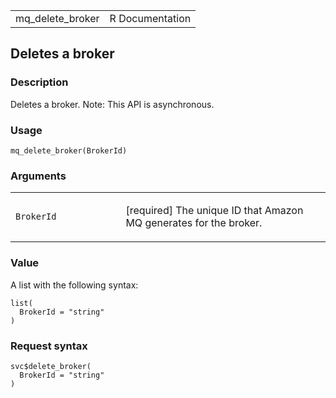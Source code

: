 <table style="width: 100%;">
<tbody>
<tr class="odd">
<td>mq_delete_broker</td>
<td style="text-align: right;">R Documentation</td>
</tr>
</tbody>
</table>

## Deletes a broker

### Description

Deletes a broker. Note: This API is asynchronous.

### Usage

    mq_delete_broker(BrokerId)

### Arguments

<table>
<colgroup>
<col style="width: 35%" />
<col style="width: 65%" />
</colgroup>
<tbody>
<tr class="odd">
<td><code id="mq_delete_broker_:_BrokerId">BrokerId</code></td>
<td><p>[required] The unique ID that Amazon MQ generates for the
broker.</p></td>
</tr>
</tbody>
</table>

### Value

A list with the following syntax:

    list(
      BrokerId = "string"
    )

### Request syntax

    svc$delete_broker(
      BrokerId = "string"
    )
